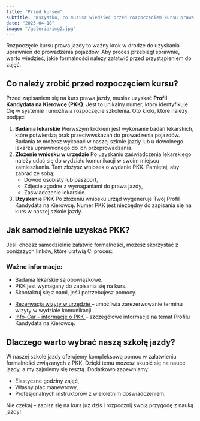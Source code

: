```yaml
---
title: "Przed kursem"
subtitle: "Wszystko, co musisz wiedzieć przed rozpoczęciem kursu prawa jazdy."
date: "2025-04-18"
image: "/galeria/img2.jpg"
---
```


<p class="text-lg leading-relaxed text-gray-700 mb-6">
Rozpoczęcie kursu prawa jazdy to ważny krok w drodze do uzyskania uprawnień do prowadzenia pojazdów. Aby proces przebiegł sprawnie, warto wiedzieć, jakie formalności należy załatwić przed przystąpieniem do zajęć.
</p>

<h2 class="text-2xl font-bold text-gray-800 mb-4">Co należy zrobić przed rozpoczęciem kursu?</h2>

<p class="text-lg leading-relaxed text-gray-700 mb-6">
Przed zapisaniem się na kurs prawa jazdy, musisz uzyskać <strong class="font-semibold text-gray-800">Profil Kandydata na Kierowcę (PKK)</strong>. Jest to unikalny numer, który identyfikuje Cię w systemie i umożliwia rozpoczęcie szkolenia. Oto kroki, które należy podjąć:
</p>

<ol class="list-decimal list-inside text-lg leading-relaxed text-gray-700 mb-6">
  <li class="mb-2">
    <strong class="font-semibold text-gray-800">Badania lekarskie</strong>  
    Pierwszym krokiem jest wykonanie badań lekarskich, które potwierdzą brak przeciwwskazań do prowadzenia pojazdów. Badania te możesz wykonać w naszej szkole jazdy lub u dowolnego lekarza uprawnionego do ich przeprowadzania.
  </li>
  <li class="mb-2">
    <strong class="font-semibold text-gray-800">Złożenie wniosku w urzędzie</strong>  
    Po uzyskaniu zaświadczenia lekarskiego należy udać się do wydziału komunikacji w swoim miejscu zamieszkania. Tam złożysz wniosek o wydanie PKK. Pamiętaj, aby zabrać ze sobą:
    <ul class="list-disc list-inside text-gray-700 mt-2">
      <li>Dowód osobisty lub paszport,</li>
      <li>Zdjęcie zgodne z wymaganiami do prawa jazdy,</li>
      <li>Zaświadczenie lekarskie.</li>
    </ul>
  </li>
  <li class="mb-2">
    <strong class="font-semibold text-gray-800">Uzyskanie PKK</strong>  
    Po złożeniu wniosku urząd wygeneruje Twój Profil Kandydata na Kierowcę. Numer PKK jest niezbędny do zapisania się na kurs w naszej szkole jazdy.
  </li>
</ol>

<h2 class="text-2xl font-bold text-gray-800 mb-4">Jak samodzielnie uzyskać PKK?</h2>

<p class="text-lg leading-relaxed text-gray-700 mb-6">
Jeśli chcesz samodzielnie załatwić formalności, możesz skorzystać z poniższych linków, które ułatwią Ci proces:
</p>

<div class="py-4 px-6 bg-red-50 border border-red-200 rounded-lg shadow-md mb-6">
  <h3 class="text-lg font-semibold text-red-600 mb-2">Ważne informacje:</h3>
  <ul class="list-disc list-inside text-gray-700">
    <li>Badania lekarskie są obowiązkowe.</li>
    <li>PKK jest wymagany do zapisania się na kurs.</li>
    <li>Skontaktuj się z nami, jeśli potrzebujesz pomocy.</li>
  </ul>
</div>

<ul class="list-disc list-inside text-lg leading-relaxed text-gray-700 mb-6">
  <li>
    <a href="https://www.poznan.pl/mim/rezerwacje/rezerwacje.htmlco=locations&id=10" class="text-blue-600 underline">
      Rezerwacja wizyty w urzędzie
    </a> – umożliwia zarezerwowanie terminu wizyty w wydziale komunikacji.
  </li>
  <li>
    <a href="https://info-car.pl/new/aktualnosci/2314" class="text-blue-600 underline">
      Info-Car – informacje o PKK
    </a> – szczegółowe informacje na temat Profilu Kandydata na Kierowcę.
  </li>
</ul>

<h2 class="text-2xl font-bold text-gray-800 mb-4">Dlaczego warto wybrać naszą szkołę jazdy?</h2>

<p class="text-lg leading-relaxed text-gray-700 mb-6">
W naszej szkole jazdy oferujemy kompleksową pomoc w załatwieniu formalności związanych z PKK. Dzięki temu możesz skupić się na nauce jazdy, a my zajmiemy się resztą. Dodatkowo zapewniamy:
</p>

<ul class="list-disc list-inside text-lg leading-relaxed text-gray-700 mb-6">
  <li>Elastyczne godziny zajęć,</li>
  <li>Własny plac manewrowy,</li>
  <li>Profesjonalnych instruktorów z wieloletnim doświadczeniem.</li>
</ul>

<p class="text-lg leading-relaxed text-gray-700">
Nie czekaj – zapisz się na kurs już dziś i rozpocznij swoją przygodę z nauką jazdy!
</p>
